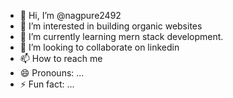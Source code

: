 - 👋 Hi, I’m @nagpure2492
- 👀 I’m interested in building organic websites
- 🌱 I’m currently learning mern stack development.
- 💞️ I’m looking to collaborate on linkedin
- 📫 How to reach me
- 😄 Pronouns: ...
- ⚡ Fun fact: ...

<!---
nagpure2492/nagpure2492 is a ✨ special ✨ repository because its `README.md` (this file) appears on your GitHub profile.
You can click the Preview link to take a look at your changes.
--->
